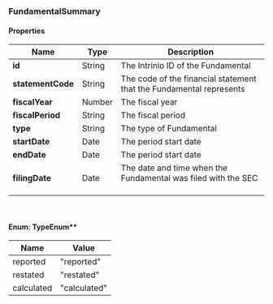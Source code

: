 
[//]: # (CLASS:FundamentalSummary)

[//]: # (KIND:object)

### FundamentalSummary

#### Properties

[//]: # (START_DEFINITION)

Name | Type | Description
------------ | ------------- | -------------
**id** | String | The Intrinio ID of the Fundamental &nbsp;
**statementCode** | String | The code of the financial statement that the Fundamental represents &nbsp;
**fiscalYear** | Number | The fiscal year &nbsp;
**fiscalPeriod** | String | The fiscal period &nbsp;
**type** | String | The type of Fundamental &nbsp;
**startDate** | Date | The period start date &nbsp;
**endDate** | Date | The period start date &nbsp;
**filingDate** | Date | The date and time when the Fundamental was filed with the SEC &nbsp;

[//]: # (END_DEFINITION)



<br/>

#### Enum: TypeEnum**

Name | Value
---- | -----
reported | &quot;reported&quot;
restated | &quot;restated&quot;
calculated | &quot;calculated&quot;



